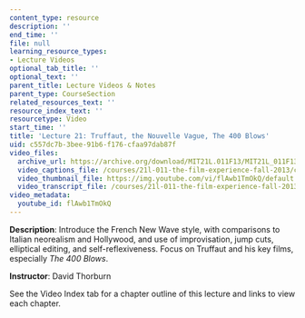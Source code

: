 ```yaml
---
content_type: resource
description: ''
end_time: ''
file: null
learning_resource_types:
- Lecture Videos
optional_tab_title: ''
optional_text: ''
parent_title: Lecture Videos & Notes
parent_type: CourseSection
related_resources_text: ''
resource_index_text: ''
resourcetype: Video
start_time: ''
title: 'Lecture 21: Truffaut, the Nouvelle Vague, The 400 Blows'
uid: c557dc7b-3bee-91b6-f176-cfaa97dab87f
video_files:
  archive_url: https://archive.org/download/MIT21L.011F13/MIT21L_011F13_L21_300k.mp4
  video_captions_file: /courses/21l-011-the-film-experience-fall-2013/c3b9f56bbfc55636a9eeda3f8308efaf_flAwb1TmOkQ.vtt
  video_thumbnail_file: https://img.youtube.com/vi/flAwb1TmOkQ/default.jpg
  video_transcript_file: /courses/21l-011-the-film-experience-fall-2013/d877ea95334e773e74cf363bf40aef9d_flAwb1TmOkQ.pdf
video_metadata:
  youtube_id: flAwb1TmOkQ
---
```


**Description**: Introduce the French New Wave style, with comparisons to Italian neorealism and Hollywood, and use of improvisation, jump cuts, elliptical editing, and self-reflexiveness. Focus on Truffaut and his key films, especially _The 400 Blows_.

**Instructor**: David Thorburn

See the Video Index tab for a chapter outline of this lecture and links to view each chapter.